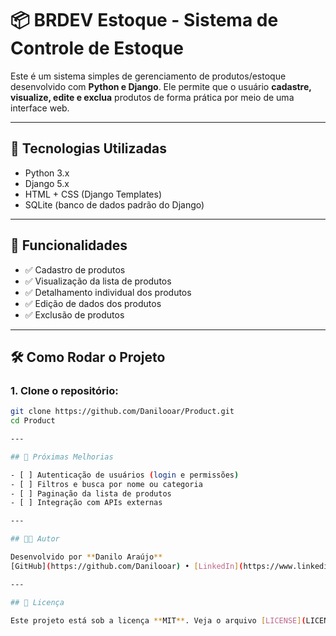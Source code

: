 
# 📦 BRDEV Estoque - Sistema de Controle de Estoque

Este é um sistema simples de gerenciamento de produtos/estoque desenvolvido com **Python e Django**. Ele permite que o usuário **cadastre, visualize, edite e exclua** produtos de forma prática por meio de uma interface web.

---

## 🚀 Tecnologias Utilizadas

- Python 3.x  
- Django 5.x  
- HTML + CSS (Django Templates)  
- SQLite (banco de dados padrão do Django)

---

## 🔧 Funcionalidades

- ✅ Cadastro de produtos  
- ✅ Visualização da lista de produtos  
- ✅ Detalhamento individual dos produtos  
- ✅ Edição de dados dos produtos  
- ✅ Exclusão de produtos  

---

## 🛠️ Como Rodar o Projeto

### 1. Clone o repositório:
```bash
git clone https://github.com/Danilooar/Product.git
cd Product

---

## 📌 Próximas Melhorias

- [ ] Autenticação de usuários (login e permissões)
- [ ] Filtros e busca por nome ou categoria
- [ ] Paginação da lista de produtos
- [ ] Integração com APIs externas

---

## 👨‍💻 Autor

Desenvolvido por **Danilo Araújo**  
[GitHub](https://github.com/Danilooar) • [LinkedIn](https://www.linkedin.com/)

---

## 📃 Licença

Este projeto está sob a licença **MIT**. Veja o arquivo [LICENSE](LICENSE) para mais detalhes.

